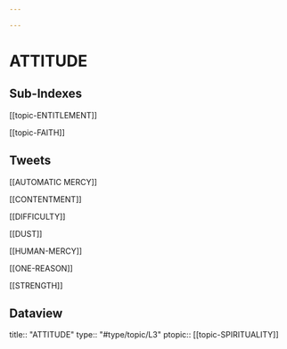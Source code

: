 ```yaml
---

---
```

# ATTITUDE 
## Sub-Indexes
[[topic-ENTITLEMENT]]

[[topic-FAITH]]
## Tweets 

[[AUTOMATIC MERCY]]

[[CONTENTMENT]]

[[DIFFICULTY]]

[[DUST]]

[[HUMAN-MERCY]]

[[ONE-REASON]]

[[STRENGTH]]

## Dataview

title:: "ATTITUDE"
type:: "#type/topic/L3"
ptopic:: [[topic-SPIRITUALITY]]

